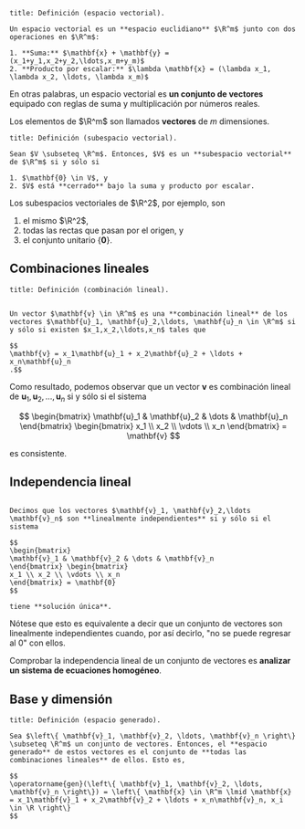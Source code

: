 ```ad-definition
title: Definición (espacio vectorial).

Un espacio vectorial es un **espacio euclidiano** $\R^m$ junto con dos operaciones en $\R^m$:

1. **Suma:** $\mathbf{x} + \mathbf{y} = (x_1+y_1,x_2+y_2,\ldots,x_m+y_m)$
2. **Producto por escalar:** $\lambda \mathbf{x} = (\lambda x_1, \lambda x_2, \ldots, \lambda x_m)$

```

En otras palabras, un espacio vectorial es **un conjunto de vectores** equipado con reglas de suma y multiplicación por números reales.

Los elementos de $\R^m$ son llamados **vectores** de $m$ dimensiones.

```ad-definition
title: Definición (subespacio vectorial).

Sean $V \subseteq \R^m$. Entonces, $V$ es un **subespacio vectorial** de $\R^m$ si y sólo si

1. $\mathbf{0} \in V$, y
2. $V$ está **cerrado** bajo la suma y producto por escalar.

```

Los subespacios vectoriales de $\R^2$, por ejemplo, son

1. el mismo $\R^2$,
2. todas las rectas que pasan por el origen, y
3. el conjunto unitario $\left\{ \mathbf{0} \right\}$.

## Combinaciones lineales

```ad-definition
title: Definición (combinación lineal).


Un vector $\mathbf{v} \in \R^m$ es una **combinación lineal** de los vectores $\mathbf{u}_1, \mathbf{u}_2,\ldots, \mathbf{u}_n \in \R^m$ si y sólo si existen $x_1,x_2,\ldots,x_n$ tales que

$$
\mathbf{v} = x_1\mathbf{u}_1 + x_2\mathbf{u}_2 + \ldots + x_n\mathbf{u}_n
.$$

```

Como resultado, podemos observar que un vector $\mathbf{v}$ es combinación lineal de $\mathbf{u}_1, \mathbf{u}_2, \ldots, \mathbf{u}_n$ si y sólo si el sistema

$$
\begin{bmatrix}
\mathbf{u}_1 & \mathbf{u}_2 & \dots & \mathbf{u}_n
\end{bmatrix} \begin{bmatrix}
x_1 \\
x_2 \\
\vdots \\
x_n
\end{bmatrix} = \mathbf{v}
$$

es consistente.

## Independencia lineal

```ad-definition

Decimos que los vectores $\mathbf{v}_1, \mathbf{v}_2,\ldots \mathbf{v}_n$ son **linealmente independientes** si y sólo si el sistema

$$
\begin{bmatrix}
\mathbf{v}_1 & \mathbf{v}_2 & \dots & \mathbf{v}_n
\end{bmatrix} \begin{bmatrix}
x_1 \\ x_2 \\ \vdots \\ x_n
\end{bmatrix} = \mathbf{0}
$$

tiene **solución única**.

```

Nótese que esto es equivalente a decir que un conjunto de vectores son linealmente independientes cuando, por así decirlo, "no se puede regresar al $0$" con ellos.

Comprobar la independencia lineal de un conjunto de vectores es **analizar un sistema de ecuaciones homogéneo**.

## Base y dimensión

```ad-definition
title: Definición (espacio generado).

Sea $\left\{ \mathbf{v}_1, \mathbf{v}_2, \ldots, \mathbf{v}_n \right\} \subseteq \R^m$ un conjunto de vectores. Entonces, el **espacio generado** de estos vectores es el conjunto de **todas las combinaciones lineales** de ellos. Esto es,

$$
\operatorname{gen}(\left\{ \mathbf{v}_1, \mathbf{v}_2, \ldots, \mathbf{v}_n \right\}) = \left\{ \mathbf{x} \in \R^m \lmid \mathbf{x} = x_1\mathbf{v}_1 + x_2\mathbf{v}_2 + \ldots + x_n\mathbf{v}_n, x_i \in \R \right\}
$$

```
